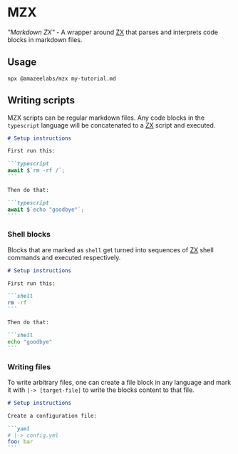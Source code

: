 # MZX

_"Markdown ZX"_ - A wrapper around [ZX] that parses and interprets code blocks
in markdown files.

## Usage

```shell
npx @amazeelabs/mzx my-tutorial.md
```

## Writing scripts

MZX scripts can be regular markdown files. Any code blocks in the `typescript`
language will be concatenated to a [ZX] script and executed.

````markdown
# Setup instructions

First run this:

```typescript
await $`rm -rf /`;
```

Then do that:

```typescript
await $`echo "goodbye"`;
```
````

### Shell blocks

Blocks that are marked as `shell` get turned into sequences of [ZX] shell
commands and executed respectively.

````markdown
# Setup instructions

First run this:

```shell
rm -rf
```

Then do that:

```shell
echo "goodbye"
```
````

### Writing files

To write arbitrary files, one can create a file block in any language and mark
it with `|-> [target-file]` to write the blocks content to that file.

````markdown
# Setup instructions

Create a configuration file:

```yaml
# |-> config.yml
foo: bar
```
````

[zx]: https://github.com/google/zx
